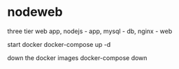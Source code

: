 # nodeweb
three tier web app, nodejs - app, mysql - db, nginx - web


start docker
docker-compose up -d


down the docker images
docker-compose down
